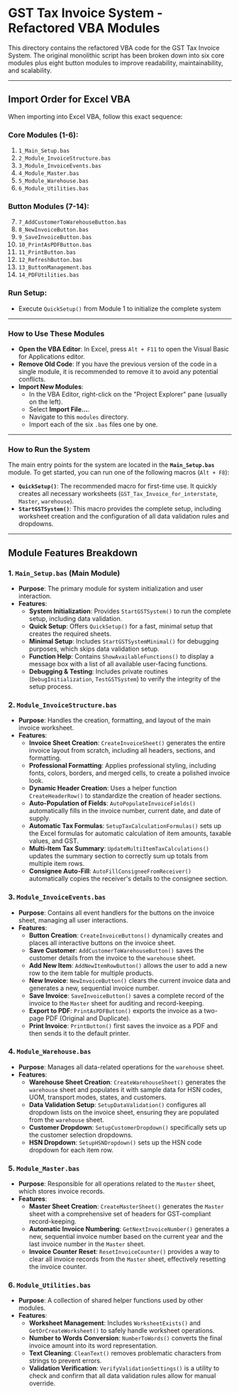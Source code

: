 # GST Tax Invoice System - Refactored VBA Modules

This directory contains the refactored VBA code for the GST Tax Invoice System. The original monolithic script has been broken down into six core modules plus eight button modules to improve readability, maintainability, and scalability.

---

## Import Order for Excel VBA

When importing into Excel VBA, follow this exact sequence:

### Core Modules (1-6):
1. `1_Main_Setup.bas`
2. `2_Module_InvoiceStructure.bas` 
3. `3_Module_InvoiceEvents.bas`
4. `4_Module_Master.bas`
5. `5_Module_Warehouse.bas`
6. `6_Module_Utilities.bas`

### Button Modules (7-14):
7. `7_AddCustomerToWarehouseButton.bas`
8. `8_NewInvoiceButton.bas`
9. `9_SaveInvoiceButton.bas`
10. `10_PrintAsPDFButton.bas`
11. `11_PrintButton.bas`
12. `12_RefreshButton.bas`
13. `13_ButtonManagement.bas`
14. `14_PDFUtilities.bas`

### Run Setup:
- Execute `QuickSetup()` from Module 1 to initialize the complete system

---

### How to Use These Modules

*   **Open the VBA Editor**: In Excel, press `Alt + F11` to open the Visual Basic for Applications editor.
*   **Remove Old Code**: If you have the previous version of the code in a single module, it is recommended to remove it to avoid any potential conflicts.
*   **Import New Modules**:
    *   In the VBA Editor, right-click on the "Project Explorer" pane (usually on the left).
    *   Select **Import File...**.
    *   Navigate to this `modules` directory.
    *   Import each of the six `.bas` files one by one.

---

### How to Run the System

The main entry points for the system are located in the **`Main_Setup.bas`** module. To get started, you can run one of the following macros (`Alt + F8`):

*   **`QuickSetup()`**: The recommended macro for first-time use. It quickly creates all necessary worksheets (`GST_Tax_Invoice_for_interstate`, `Master`, `warehouse`).
*   **`StartGSTSystem()`**: This macro provides the complete setup, including worksheet creation and the configuration of all data validation rules and dropdowns.

---

## Module Features Breakdown

### 1. `Main_Setup.bas` (Main Module)

*   **Purpose**: The primary module for system initialization and user interaction.
*   **Features**:
    *   **System Initialization**: Provides `StartGSTSystem()` to run the complete setup, including data validation.
    *   **Quick Setup**: Offers `QuickSetup()` for a fast, minimal setup that creates the required sheets.
    *   **Minimal Setup**: Includes `StartGSTSystemMinimal()` for debugging purposes, which skips data validation setup.
    *   **Function Help**: Contains `ShowAvailableFunctions()` to display a message box with a list of all available user-facing functions.
    *   **Debugging & Testing**: Includes private routines (`DebugInitialization`, `TestGSTSystem`) to verify the integrity of the setup process.

### 2. `Module_InvoiceStructure.bas`

*   **Purpose**: Handles the creation, formatting, and layout of the main invoice worksheet.
*   **Features**:
    *   **Invoice Sheet Creation**: `CreateInvoiceSheet()` generates the entire invoice layout from scratch, including all headers, sections, and formatting.
    *   **Professional Formatting**: Applies professional styling, including fonts, colors, borders, and merged cells, to create a polished invoice look.
    *   **Dynamic Header Creation**: Uses a helper function `CreateHeaderRow()` to standardize the creation of header sections.
    *   **Auto-Population of Fields**: `AutoPopulateInvoiceFields()` automatically fills in the invoice number, current date, and date of supply.
    *   **Automatic Tax Formulas**: `SetupTaxCalculationFormulas()` sets up the Excel formulas for automatic calculation of item amounts, taxable values, and GST.
    *   **Multi-Item Tax Summary**: `UpdateMultiItemTaxCalculations()` updates the summary section to correctly sum up totals from multiple item rows.
    *   **Consignee Auto-Fill**: `AutoFillConsigneeFromReceiver()` automatically copies the receiver's details to the consignee section.

### 3. `Module_InvoiceEvents.bas`

*   **Purpose**: Contains all event handlers for the buttons on the invoice sheet, managing all user interactions.
*   **Features**:
    *   **Button Creation**: `CreateInvoiceButtons()` dynamically creates and places all interactive buttons on the invoice sheet.
    *   **Save Customer**: `AddCustomerToWarehouseButton()` saves the customer details from the invoice to the `warehouse` sheet.
    *   **Add New Item**: `AddNewItemRowButton()` allows the user to add a new row to the item table for multiple products.
    *   **New Invoice**: `NewInvoiceButton()` clears the current invoice data and generates a new, sequential invoice number.
    *   **Save Invoice**: `SaveInvoiceButton()` saves a complete record of the invoice to the `Master` sheet for auditing and record-keeping.
    *   **Export to PDF**: `PrintAsPDFButton()` exports the invoice as a two-page PDF (Original and Duplicate).
    *   **Print Invoice**: `PrintButton()` first saves the invoice as a PDF and then sends it to the default printer.

### 4. `Module_Warehouse.bas`

*   **Purpose**: Manages all data-related operations for the `warehouse` sheet.
*   **Features**:
    *   **Warehouse Sheet Creation**: `CreateWarehouseSheet()` generates the `warehouse` sheet and populates it with sample data for HSN codes, UOM, transport modes, states, and customers.
    *   **Data Validation Setup**: `SetupDataValidation()` configures all dropdown lists on the invoice sheet, ensuring they are populated from the `warehouse` sheet.
    *   **Customer Dropdown**: `SetupCustomerDropdown()` specifically sets up the customer selection dropdowns.
    *   **HSN Dropdown**: `SetupHSNDropdown()` sets up the HSN code dropdown for each item row.

### 5. `Module_Master.bas`

*   **Purpose**: Responsible for all operations related to the `Master` sheet, which stores invoice records.
*   **Features**:
    *   **Master Sheet Creation**: `CreateMasterSheet()` generates the `Master` sheet with a comprehensive set of headers for GST-compliant record-keeping.
    *   **Automatic Invoice Numbering**: `GetNextInvoiceNumber()` generates a new, sequential invoice number based on the current year and the last invoice number in the `Master` sheet.
    *   **Invoice Counter Reset**: `ResetInvoiceCounter()` provides a way to clear all invoice records from the `Master` sheet, effectively resetting the invoice counter.

### 6. `Module_Utilities.bas`

*   **Purpose**: A collection of shared helper functions used by other modules.
*   **Features**:
    *   **Worksheet Management**: Includes `WorksheetExists()` and `GetOrCreateWorksheet()` to safely handle worksheet operations.
    *   **Number to Words Conversion**: `NumberToWords()` converts the final invoice amount into its word representation.
    *   **Text Cleaning**: `CleanText()` removes problematic characters from strings to prevent errors.
    *   **Validation Verification**: `VerifyValidationSettings()` is a utility to check and confirm that all data validation rules allow for manual override.